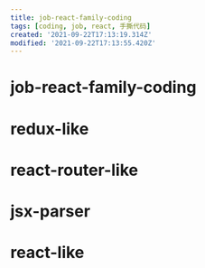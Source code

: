```yaml
---
title: job-react-family-coding
tags: [coding, job, react, 手撕代码]
created: '2021-09-22T17:13:19.314Z'
modified: '2021-09-22T17:13:55.420Z'
---
```


# job-react-family-coding

# redux-like

# react-router-like

# jsx-parser

# react-like
